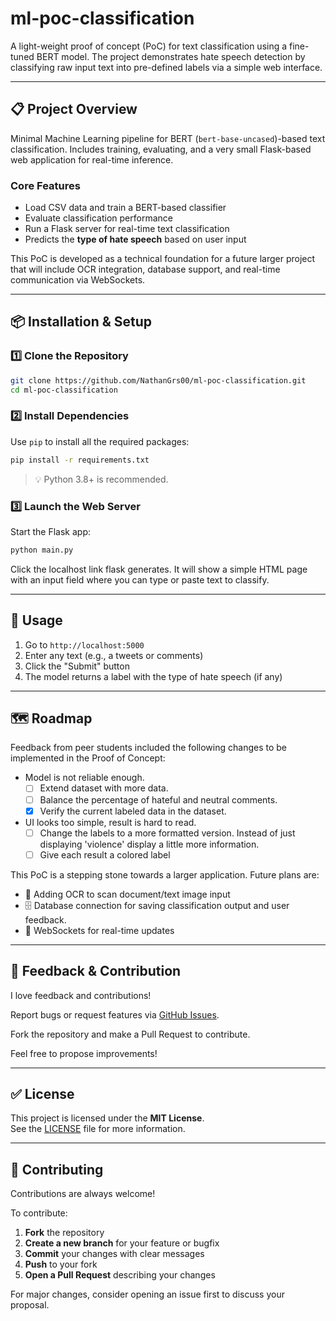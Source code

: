 # ml-poc-classification

A light-weight proof of concept (PoC) for text classification using a fine-tuned BERT model. The project demonstrates hate speech detection by classifying raw input text into pre-defined labels via a simple web interface.

---

## 📋 Project Overview

Minimal Machine Learning pipeline for BERT (`bert-base-uncased`)-based text classification. Includes training, evaluating, and a very small Flask-based web application for real-time inference.

### Core Features

- Load CSV data and train a BERT-based classifier
- Evaluate classification performance
- Run a Flask server for real-time text classification
- Predicts the **type of hate speech** based on user input

This PoC is developed as a technical foundation for a future larger project that will include OCR integration, database support, and real-time communication via WebSockets.

---

## 📦 Installation & Setup

### 1️⃣ Clone the Repository

```bash
git clone https://github.com/NathanGrs00/ml-poc-classification.git
cd ml-poc-classification
```
### 2️⃣ Install Dependencies

Use `pip` to install all the required packages:

```bash
pip install -r requirements.txt
```

> 💡 Python 3.8+ is recommended.

### 3️⃣ Launch the Web Server

Start the Flask app:

```bash
python main.py
```

Click the localhost link flask generates. It will show a simple HTML page with an input field where you can type or paste text to classify.

---

## 🚀 Usage

1. Go to `http://localhost:5000`
2. Enter any text (e.g., a tweets or comments)
3. Click the "Submit" button
4. The model returns a label with the type of hate speech (if any)

---

## 🗺️ Roadmap

Feedback from peer students included the following changes to be implemented in the Proof of Concept:
- Model is not reliable enough.
  - [ ] Extend dataset with more data.
  - [ ] Balance the percentage of hateful and neutral comments.
  - [x] Verify the current labeled data in the dataset.
- UI looks too simple, result is hard to read.
  - [ ] Change the labels to a more formatted version. Instead of just displaying 'violence' display a little more information.
  - [ ] Give each result a colored label

This PoC is a stepping stone towards a larger application. Future plans are:

- 🧾 Adding OCR to scan document/text image input
- 🗄️ Database connection for saving classification output and user feedback.
- 🔌 WebSockets for real-time updates

---

## 📣 Feedback & Contribution

I love feedback and contributions!

Report bugs or request features via [GitHub Issues](https://github.com/NathanGrs00/ml-poc-classification/issues).

Fork the repository and make a Pull Request to contribute.

Feel free to propose improvements!

---

## ✅ License

This project is licensed under the **MIT License**.  
See the [LICENSE](./LICENSE) file for more information.

---

## 🤝 Contributing

Contributions are always welcome!

To contribute:

1. **Fork** the repository
2. **Create a new branch** for your feature or bugfix
3. **Commit** your changes with clear messages
4. **Push** to your fork
5. **Open a Pull Request** describing your changes

For major changes, consider opening an issue first to discuss your proposal.


